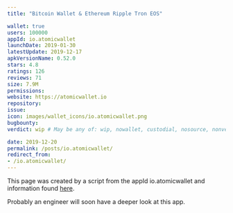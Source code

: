 ```yaml
---
title: "Bitcoin Wallet & Ethereum Ripple Tron EOS"

wallet: true
users: 100000
appId: io.atomicwallet
launchDate: 2019-01-30
latestUpdate: 2019-12-17
apkVersionName: 0.52.0
stars: 4.8
ratings: 126
reviews: 71
size: 7.9M
permissions:
website: https://atomicwallet.io
repository:
issue:
icon: images/wallet_icons/io.atomicwallet.png
bugbounty:
verdict: wip # May be any of: wip, nowallet, custodial, nosource, nonverifiable, verifiable, bounty, cert1, cert2, cert3

date: 2019-12-20
permalink: /posts/io.atomicwallet/
redirect_from:
- /io.atomicwallet/
---
```


This page was created by a script from the appId io.atomicwallet and information found
[here](https://play.google.com/store/apps/details?id=io.atomicwallet).

Probably an engineer will soon have a deeper look at this app.